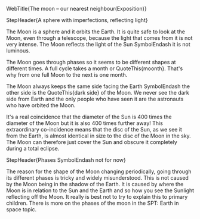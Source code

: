 WebTitle{The moon &ndash; our nearest neighbour(Exposition)}

StepHeader{A sphere with imperfections, reflecting light}

The Moon is a sphere and it orbits the Earth. It is quite safe to look at the Moon, even through a telescope, because the light that comes from it is not very intense. The Moon reflects the light of the Sun SymbolEndash it is not luminous.

The Moon goes through phases so it seems to be different shapes at different times. A full cycle takes a month or QuoteThis{moonth}. That&apos;s why from one full Moon to the next is one month.

The Moon always keeps the same side facing the Earth SymbolEndash the other side is the QuoteThis{dark side} of the Moon. We never see the dark side from Earth and the only people who have seen it are the astronauts who have orbited the Moon.

It&apos;s a real coincidence that the diameter of the Sun is 400 times the diameter of the Moon but it is also 400 times further away! This extraordinary co-incidence means that the disc of the Sun, as we see it from the Earth, is almost identical in size to the disc of the Moon in the sky.
The Moon can therefore just cover the Sun and obscure it completely during a total eclipse.

StepHeader{Phases SymbolEndash not for now}

The reason for the shape of the Moon changing periodically, going through its different phases is tricky and widely misunderstood. This is not caused by the Moon being in the shadow of the Earth. It is caused by where the Moon is  in relation to the Sun and the Earth and so how you see the Sunlight reflecting off the Moon. It really is best not to try to explain this to primary children. There is more on the phases of the moon in the SPT: Earth in space topic.


